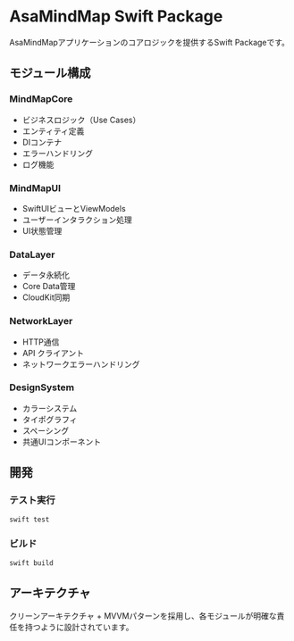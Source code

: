 # AsaMindMap Swift Package

AsaMindMapアプリケーションのコアロジックを提供するSwift Packageです。

## モジュール構成

### MindMapCore
- ビジネスロジック（Use Cases）
- エンティティ定義
- DIコンテナ
- エラーハンドリング
- ログ機能

### MindMapUI
- SwiftUIビューとViewModels
- ユーザーインタラクション処理
- UI状態管理

### DataLayer
- データ永続化
- Core Data管理
- CloudKit同期

### NetworkLayer
- HTTP通信
- API クライアント
- ネットワークエラーハンドリング

### DesignSystem
- カラーシステム
- タイポグラフィ
- スペーシング
- 共通UIコンポーネント

## 開発

### テスト実行
```bash
swift test
```

### ビルド
```bash
swift build
```

## アーキテクチャ

クリーンアーキテクチャ + MVVMパターンを採用し、各モジュールが明確な責任を持つように設計されています。